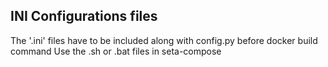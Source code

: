 ## INI Configurations files

The '.ini' files have to be included along with config.py before docker build command
Use the .sh or .bat files in seta-compose